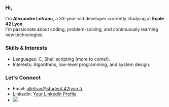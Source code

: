 ### Hi, 
I'm **Alexandre Lefranc**, a 33-year-old developer currently studying at **École 42 Lyon**.  
I'm passionate about coding, problem-solving, and continuously learning new technologies.

### Skills & Interests

-  Languages: C, Shell scripting (more to come!).  
-  Interests: Algorithms, low-level programming, and system design.

### Let's Connect

-  Email: [allefran@student.42lyon.fr](mailto:allefran@student.42lyon.fr)  
-  LinkedIn: [Your LinkedIn Profile](https://www.linkedin.com/in/yourprofile)
-  [![](https://img.shields.io/badge/%20Lyon-000000?style=for-the-badge&logo=42&logoColor=white)](https://profile.intra.42.fr/users/allefran)

